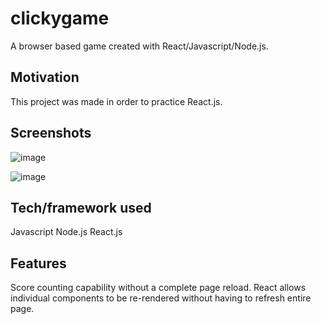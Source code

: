 # clickygame

A browser based game created with React/Javascript/Node.js. 


## Motivation
This project was made in order to practice React.js.  

## Screenshots
![image](https://user-images.githubusercontent.com/8785431/58362731-3143d500-7e60-11e9-9c41-1e4f5b22b8c1.png)


![image](https://user-images.githubusercontent.com/8785431/58362770-d5c61700-7e60-11e9-8995-116e4d39c629.png)


## Tech/framework used
 Javascript
 Node.js
 React.js


## Features
Score counting capability without a complete page reload. React allows individual components to be re-rendered without having to refresh entire page.

